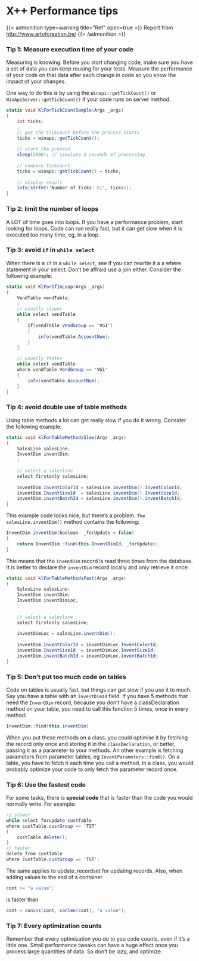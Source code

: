 # X++ Performance tips


{{< admonition type=warning title="Ref" open=true >}}
Report from http://www.artofcreation.be/
{{< /admonition >}}

### Tip 1: Measure execution time of your code

Measuring is knowing. Before you start changing code, make sure you have a set of data you can keep reusing for your tests. Measure the performance of your code on that data after each change in code so you know the impact of your changes.

One way to do this is by using the `Winapi::getTickCount()` or `WinApiServer::getTickCount()` if your code runs on server method.

```C#
static void KlForTickCountSample(Args _args)
{
    int ticks;
    ;
    // get the tickcount before the process starts
    ticks = winapi::getTickCount();
    
    // start the process
    sleep(2000); // simulate 2 seconds of processing
    
    // compare tickcount
    ticks = winapi::getTickCount() – ticks;
    
    // display result
    info(strfmt('Number of ticks: %1', ticks));
}
```

### Tip 2: limit the number of loops

A LOT of time goes into loops. If you have a performance problem, start looking for loops. Code can run really fast, but it can get slow when it is executed too many time, eg, in a loop.

### Tip 3: avoid `if` in `while select`

When there is a `if` in a `while select`, see if you can rewrite it a a where statement in your select. Don’t be affraid use a join either. Consider the following example:

```C#
static void KlForIfInLoop(Args _args)
{
    VendTable vendTable;
    ;
    // usually slower
    while select vendTable
    {
        if(vendTable.VendGroup == 'VG1')
        {
            info(vendTable.AccountNum);
        }
    }

    // usually faster
    while select vendTable
    where vendTable.VendGroup == 'VG1'
    {
        info(vendTable.AccountNum);
    }
}
```

### Tip 4: avoid double use of table methods

Using table methods a lot can get really slow if you do it wrong. Consider the following example:

```C#
static void klForTableMethodsSlow(Args _args)
{
    SalesLine salesLine;
    InventDim inventDim;
    ;
    
    // select a salesline
    select firstonly salesLine;
    
    inventDim.InventColorId = salesLine.inventDim().InventColorId;
    inventDim.InventSizeId  = salesLine.inventDim().InventSizeId;
    inventDim.inventBatchId = salesLine.inventDim().inventBatchId;
}
```

This example code looks nice, but there’s a problem. `The salesLine.inventDim()` method contains the following:

```C#
InventDim inventDim(boolean  _forUpdate = false)
{
    return InventDim::find(this.InventDimId, _forUpdate);
}
```

This means that the `invendDim` record is read three times from the database. It is better to declare the `inventDim` record locally and only retrieve it once:

```C#
static void klForTableMethodsFast(Args _args)
{
    SalesLine salesLine;
    InventDim inventDim;
    InventDim inventDimLoc;
    ;
    
    // select a salesline
    select firstonly salesLine;
    
    inventDimLoc = salesLine.inventDim();
    
    inventDim.InventColorId = inventDimLoc.InventColorId;
    inventDim.InventSizeId  = inventDimLoc.InventSizeId;
    inventDim.inventBatchId = inventDimLoc.inventBatchId;
}
```

### Tip 5: Don’t put too much code on tables

Code on tables is usually fast, but things can get slow if you use it to much. Say you have a table with an `InventDimId` field. If you have 5 methods that need the `InventDim` record, because you don’t have a classDeclaration method on your table, you need to call this function 5 times, once in every method:

```C#
InventDim::find(this.inventDim)
```

When you put these methods on a class, you could optimise it by fetching the record only once and storing it in the `classDeclaration`, or better, passing it as a parameter to your methods. An other example is fetching parameters from parameter tables, eg `InventParameters::find()`. On a table, you have to fetch it each time you call a method. In a class, you would probably optimize your code to only fetch the parameter record once.

### Tip 6: Use the fastest code

For some tasks, there is **special code** that is faster than the code you would normally write. For example:

```C#
// slower
while select forupdate custTable
where custTable.custGroup == 'TST'
{
    custTable.delete();
}
// faster
delete_from custTable
where custTable.custGroup == 'TST';
```

The same applies to update_recordset for updating records. Also, when adding values to the end of a container

```C#
cont += "a value";
```

is faster than

 ```C#
 cont = conins(cont, conlen(cont), "a value");
 ```

### Tip 7: Every optimization counts

Remember that every optimization you do to you code counts, even if it’s a little one. Small performance tweaks can have a huge effect once you process large quantities of data. So don’t be lazy, and optimize.

